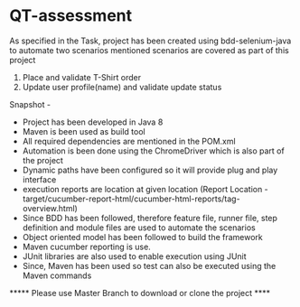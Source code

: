 # QT-assessment
As specified in the Task, project has been created using bdd-selenium-java to automate two scenarios
mentioned scenarios are covered as part of this project
1. Place and validate T-Shirt order
2. Update user profile(name) and validate update status

Snapshot - 
- Project has been developed in Java 8
- Maven is been used as build tool
- All required dependencies are mentioned in the POM.xml
- Automation is been done using the ChromeDriver which is also part of the project
- Dynamic paths have been configured so it will provide plug and play interface
- execution reports are location at given location (Report Location - target/cucumber-report-html/cucumber-html-reports/tag-overview.html)
- Since BDD has been followed, therefore feature file, runner file, step definition and module files are used to automate the scenarios
- Object oriented model has been followed to build the framework
- Maven cucumber reporting is use. 
- JUnit libraries are also used to enable execution using JUnit
- Since, Maven has been used so test can also be executed using the Maven commands

***** Please use Master Branch to download or clone the project ****
